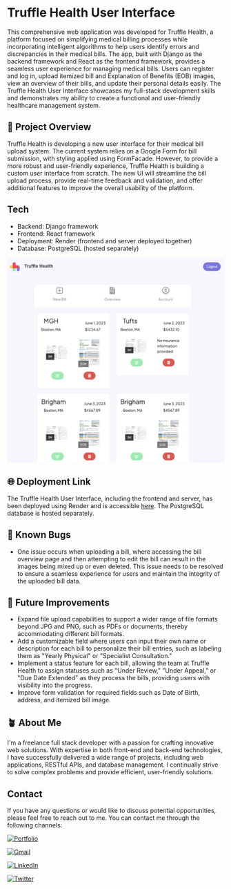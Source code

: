 # Truffle Health User Interface

This comprehensive web application was developed for Truffle Health, a platform focused on simplifying medical billing processes while incorporating intelligent algorithms to help users identify errors and discrepancies in their medical bills. The app, built with Django as the backend framework and React as the frontend framework, provides a seamless user experience for managing medical bills. Users can register and log in, upload itemized bill and Explanation of Benefits (EOB) images, view an overview of their bills, and update their personal details easily. The Truffle Health User Interface showcases my full-stack development skills and demonstrates my ability to create a functional and user-friendly healthcare management system.

## 🚀 Project Overview

Truffle Health is developing a new user interface for their medical bill upload system. The current system relies on a Google Form for bill submission, with styling applied using FormFacade. However, to provide a more robust and user-friendly experience, Truffle Health is building a custom user interface from scratch. The new UI will streamline the bill upload process, provide real-time feedback and validation, and offer additional features to improve the overall usability of the platform.

## Tech

- Backend: Django framework
- Frontend: React framework
- Deployment: Render (frontend and server deployed together)
- Database: PostgreSQL (hosted separately)

![Preview Image](ReadMe-images/Preview.jpg)

## 🌐 Deployment Link

The Truffle Health User Interface, including the frontend and server, has been deployed using Render and is accessible [here](https://medical-bills.onrender.com/). The PostgreSQL database is hosted separately.

## 🐛 Known Bugs

- One issue occurs when uploading a bill, where accessing the bill overview page and then attempting to edit the bill can result in the images being mixed up or even deleted. This issue needs to be resolved to ensure a seamless experience for users and maintain the integrity of the uploaded bill data.

## 🚀 Future Improvements

- Expand file upload capabilities to support a wider range of file formats beyond JPG and PNG, such as PDFs or documents, thereby accommodating different bill formats.
- Add a customizable field where users can input their own name or description for each bill to personalize their bill entries, such as labeling them as "Yearly Physical" or "Specialist Consultation."
- Implement a status feature for each bill, allowing the team at Truffle Health to assign statuses such as "Under Review," "Under Appeal," or "Due Date Extended" as they process the bills, providing users with visibility into the progress.
- Improve form validation for required fields such as Date of Birth, address, and itemized bill image.

## 🪴 About Me
I'm a freelance full stack developer with a passion for crafting innovative web solutions. With expertise in both front-end and back-end technologies, I have successfully delivered a wide range of projects, including web applications, RESTful APIs, and database management. I continually strive to solve complex problems and provide efficient, user-friendly solutions.

## Contact

If you have any questions or would like to discuss potential opportunities, please feel free to reach out to me. You can contact me  through the following channels:

[![Portfolio](https://img.shields.io/badge/Portfolio-Green?style=for-the-badge&logo=ko-fi&logoColor=white)](https://kdshea.com/)

<a href="mailto:daishea@gmail.com"><img src="https://img.shields.io/badge/Gmail-D14836?style=for-the-badge&logo=gmail&logoColor=white" alt="Gmail"></a>

[![LinkedIn](https://img.shields.io/badge/LinkedIn-0A66C2?style=for-the-badge&logo=linkedin&logoColor=white)](https://www.linkedin.com/in/kdshea/)

[![Twitter](https://img.shields.io/badge/Twitter-1DA1F2?style=for-the-badge&logo=twitter&logoColor=white)](https://twitter.com/@kd_shea)
